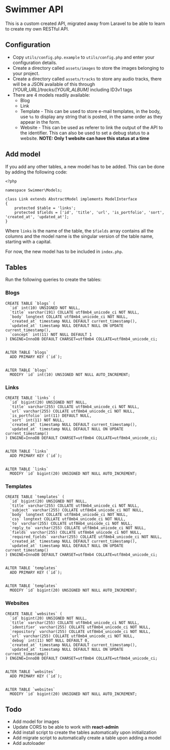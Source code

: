 # Swimmer API

This is a custom created API, migrated away from Laravel to be able to learn to create my own RESTful API.


## Configuration

* Copy `utils/config.php.example` to `utils/config.php` and enter your configuration details.
* Create a directory called `assets/images` to store the images belonging to your project.
* Create a directory called `assets/tracks` to store any audio tracks, there will be a JSON available of this through *[YOUR_URL]/tracks/[YOUR_ALBUM]* including ID3v1 tags
* There are 4 models readily available:
  * Blog
  * Link
  * Template - This can be used to store e-mail templates, in the body, use `%s` to display any string that is posted, in the same order as they appear in the form.
  * Website - This can be used as referer to link the output of the API to the identifier. This can also be used to set a debug status to a website. **NOTE: Only 1 website can have this status at a time**


## Add model

If you add any other tables, a new model has to be added. This can be done by adding the following code:

```
<?php

namespace Swimmer\Models;

class Link extends AbstractModel implements ModelInterface
{
	protected $table = 'links';
	protected $fields = ['id', 'title', 'url', 'is_portfolio', 'sort', 'created_at', 'updated_at'];
}
```

Where `links` is the name of the table, the `$fields` array contains all the columns and the model name is the singular version of the table name, starting with a capital.

For now, the new model has to be included in `index.php`.


## Tables

Run the following queries to create the tables:

### Blogs

```
CREATE TABLE `blogs` (
  `id` int(10) UNSIGNED NOT NULL,
  `title` varchar(191) COLLATE utf8mb4_unicode_ci NOT NULL,
  `body` longtext COLLATE utf8mb4_unicode_ci NOT NULL,
  `created_at` timestamp NULL DEFAULT current_timestamp(),
  `updated_at` timestamp NULL DEFAULT NULL ON UPDATE current_timestamp(),
  `concept` int(11) NOT NULL DEFAULT 1
) ENGINE=InnoDB DEFAULT CHARSET=utf8mb4 COLLATE=utf8mb4_unicode_ci;


ALTER TABLE `blogs`
  ADD PRIMARY KEY (`id`);


ALTER TABLE `blogs`
  MODIFY `id` int(10) UNSIGNED NOT NULL AUTO_INCREMENT;
```

### Links
```
CREATE TABLE `links` (
  `id` bigint(20) UNSIGNED NOT NULL,
  `title` varchar(255) COLLATE utf8mb4_unicode_ci NOT NULL,
  `url` varchar(255) COLLATE utf8mb4_unicode_ci NOT NULL,
  `is_portfolio` int(11) DEFAULT NULL,
  `sort` int(11) NOT NULL,
  `created_at` timestamp NULL DEFAULT current_timestamp(),
  `updated_at` timestamp NULL DEFAULT NULL ON UPDATE current_timestamp()
) ENGINE=InnoDB DEFAULT CHARSET=utf8mb4 COLLATE=utf8mb4_unicode_ci;


ALTER TABLE `links`
  ADD PRIMARY KEY (`id`);


ALTER TABLE `links`
  MODIFY `id` bigint(20) UNSIGNED NOT NULL AUTO_INCREMENT;
```

### Templates
```
CREATE TABLE `templates` (
  `id` bigint(20) UNSIGNED NOT NULL,
  `title` varchar(255) COLLATE utf8mb4_unicode_ci NOT NULL,
  `subject` varchar(255) COLLATE utf8mb4_unicode_ci NOT NULL,
  `body` longtext COLLATE utf8mb4_unicode_ci NOT NULL,
  `css` longtext COLLATE utf8mb4_unicode_ci NOT NULL,
  `to` varchar(255) COLLATE utf8mb4_unicode_ci NOT NULL,
  `reply_to` varchar(255) COLLATE utf8mb4_unicode_ci NOT NULL,
  `fields` varchar(255) COLLATE utf8mb4_unicode_ci NOT NULL,
  `required_fields` varchar(255) COLLATE utf8mb4_unicode_ci NOT NULL,
  `created_at` timestamp NULL DEFAULT current_timestamp(),
  `updated_at` timestamp NULL DEFAULT NULL ON UPDATE current_timestamp()
) ENGINE=InnoDB DEFAULT CHARSET=utf8mb4 COLLATE=utf8mb4_unicode_ci;


ALTER TABLE `templates`
  ADD PRIMARY KEY (`id`);


ALTER TABLE `templates`
  MODIFY `id` bigint(20) UNSIGNED NOT NULL AUTO_INCREMENT;
```

### Websites
```
CREATE TABLE `websites` (
  `id` bigint(20) UNSIGNED NOT NULL,
  `title` varchar(255) COLLATE utf8mb4_unicode_ci NOT NULL,
  `identifier` varchar(255) COLLATE utf8mb4_unicode_ci NOT NULL,
  `repository` varchar(255) COLLATE utf8mb4_unicode_ci NOT NULL,
  `url` varchar(255) COLLATE utf8mb4_unicode_ci NOT NULL,
  `debug` int(11) NOT NULL DEFAULT 0,
  `created_at` timestamp NULL DEFAULT current_timestamp(),
  `updated_at` timestamp NULL DEFAULT NULL ON UPDATE current_timestamp()
) ENGINE=InnoDB DEFAULT CHARSET=utf8mb4 COLLATE=utf8mb4_unicode_ci;


ALTER TABLE `websites`
  ADD PRIMARY KEY (`id`);


ALTER TABLE `websites`
  MODIFY `id` bigint(20) UNSIGNED NOT NULL AUTO_INCREMENT;
```


## Todo

* Add model for images
* Update CORS to be able to work with **react-admin**
* Add install script to create the tables automatically upon initialization
* Add migrate script to automatically create a table upon adding a model
* Add autoloader